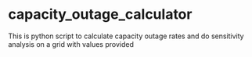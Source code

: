# capacity_outage_calculator
This is python script to calculate capacity outage rates and do sensitivity analysis on a grid with values provided
